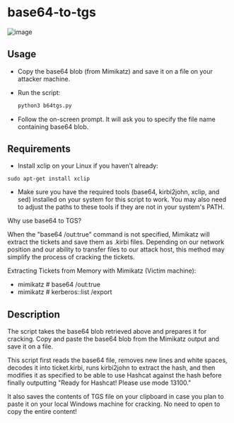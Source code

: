 # base64-to-tgs
![image](https://github.com/behindd/base64-to-tgs/assets/76596012/9dbd1bc7-885d-4f8f-bd02-2e7f4c5873ee)

## Usage

- Copy the base64 blob (from Mimikatz) and save it on a file on your attacker machine.
- Run the script:

  ```bash
  python3 b64tgs.py
- Follow the on-screen prompt. It will ask you to specify the file name containing base64 blob.

## Requirements
- Install xclip on your Linux if you haven't already: <br>
```
sudo apt-get install xclip
```
- Make sure you have the required tools (base64, kirbi2john, xclip, and sed) installed on your system for this script to work. You may also need to adjust the paths to these tools if they are not in your system's PATH.

Why use base64 to TGS? <br>

When the "base64 /out:true" command is not specified, Mimikatz will extract the tickets and save them as .kirbi files. Depending on our network position and our ability to transfer files to our attack host, this method may simplify the process of cracking the tickets.

Extracting Tickets from Memory with Mimikatz (Victim machine): <br>
- mimikatz # base64 /out:true <br>
- mimikatz # kerberos::list /export

## Description
The script takes the base64 blob retrieved above and prepares it for cracking. Copy and paste the base64 blob from the Mimikatz output and save it on a file.

This script first reads the base64 file, removes new lines and white spaces, decodes it into ticket.kirbi, runs kirbi2john to extract the hash, and then modifies it as specified to be able to use Hashcat against the hash before finally outputting "Ready for Hashcat! Please use mode 13100."

It also saves the contents of TGS file on your clipboard in case you plan to paste it on your local Windows machine for cracking. No need to open to copy the entire content! <br>
